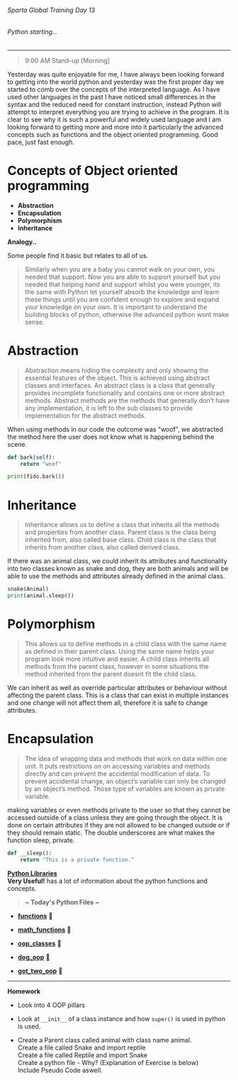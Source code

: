 ###### Sparta Global Training Day 13
###### Python starting...
___

> 9:00 AM Stand-up [Morning]

Yesterday was quite enjoyable for me, I have always been looking forward to getting into the world 
python and yesterday was the first proper day we started to comb over the concepts of the interpreted language.
As I have used other languages in the past I have noticed small differences in the syntax and the reduced need for constant 
instruction, instead Python will attempt to interpret everything you are trying to achieve in the program. It is clear to see 
why it is such a powerful and widely used language and I am looking forward to getting more and more into it 
particularly the advanced concepts such as functions and the object oriented programming. Good pace, just fast enough.

# Concepts of Object oriented programming
* **Abstraction**
* **Encapsulation** 
* **Polymorphism** 
* **Inheritance** 

**Analogy..**

Some people find it basic but relates to all of us.

>Similarly when you are a baby you cannot walk on your own, you needed that support. 
Now you are able to support yourself but you needed that helping hand and support whilst you 
were younger, its the same with Python let yourself absorb the knowledge and learn these things 
until you are confident enough to explore and expand your knowledge on your own. It is 
important to understand the building blocks of python, otherwise the advanced python wont make sense.

# Abstraction

> Abstraction means hiding the complexity and only showing the essential features of the object.
This is achieved using abstract classes and interfaces. An abstract class is a class that generally
provides incomplete functionality and contains one or more abstract methods. Abstract methods are the methods
that generally don’t have any implementation, it is left to the sub classes to provide implementation for the
abstract methods.

When using methods in our code the outcome was "woof", we abstracted the method here the user does not know
what is happening behind the scene.
```python
def bark(self):
    return "woof"

print(fido.bark())
```

# Inheritance

>Inheritance allows us to define a class that inherits all the methods and properties from another class.
Parent class is the class being inherited from, also called base class.
 Child class is the class that inherits from another class, also called derived class.

If there was an animal class, we could inherit its attributes and functionality into two 
classes known as snake and dog, they are both animals and will be able to use the methods
and attributes already defined in the animal class.

```python 
snake(Animal)
print(animal.sleep())
```

# Polymorphism

> This allows us to define methods in a child class with the same name as defined in their parent class.
Using the same name helps your program look more intuitive and easier.
A child class inherits all methods from the parent class, however in some situations
the method inherited from the parent doesnt fit the child class.

We can inherit as well as override particular attributes or behaviour without affecting the parent class. 
This is a class that can exist in multiple instances and one change will not affect them all, therefore it is
safe to change attributes.

# Encapsulation 

>The idea of wrapping data and methods that work on data within one unit. It puts restrictions on
on accessing variables and methods directly and can prevent the accidental modification of data.
To prevent accidental change, an object’s variable can only be changed by an object’s method.
Those type of variables are known as private variable.

making variables or even methods private to the user so that they cannot be accessed outside of a class unless
they are going through the object. It is done on certain attributes if they are not allowed to be changed outside or 
if they should remain static. The double underscores are what makes the function sleep, private.

```python
def __sleep():
    return "This is a private function."
```

[**Python Libraries**](https://docs.python.org/3/library/) <br> **Very Useful!** has a lot of information about the python functions and concepts.

> **~ Today's Python Files ~** <br>
* [**functions**](../../Python-Files/Revision-Files/function.py) :page_with_curl:

* [**math_functions**](../../Python-Files/Revision-Files/math_functions.py) :page_with_curl:
* [**oop_classes**](../../Python-Files/Revision-Files/oop_classes.py) :page_with_curl:
* [**dog_oop**](../../Python-Files/Revision-Files/dog_oop.py) :page_with_curl:
* [**got_two_oop**](../../Python-Files/Revision-Files/dog_two_oop.py) :page_with_curl:

___
**Homework**

* Look into 4 OOP pillars
* Look at `__init__` of a class instance and how `super()` is used in python is used.

* Create a Parent class called animal with class name animal. <br>
  Create a file called Snake and import reptile <br>
  Create a file called Reptile and import Snake <br>
  Create a python file - Why? (Explanation of Exercise is below) <br>
  Include Pseudo Code aswell.
  